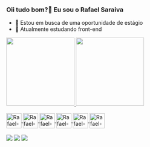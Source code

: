 ### Oii tudo bom?👋 Eu sou o Rafael Saraiva
- 🔭 Estou em busca de uma oportunidade de estágio
- 🌱 Atualmente estudando front-end

<div>  
  <a href="https://beacons.ai/rafael-saraiva-mielczarski">
  <img height="180cm" src="https://github-readme-stats.vercel.app/api?username=rafael-saraiva-mielczarski&show_icons=true&theme=tokyonight">
  <img height="180cm" width="180cm" src="https://github-readme-stats.vercel.app/api/top-langs/?username=rafael-saraiva-mielczarski&lang_count=16&layout=compact&theme=tokyonight" />
</div>

<div style="display: inline-blcok"><br>
  <img align="center" alt="Rafael-CSS" height"30" width="40" src="https://cdn.jsdelivr.net/gh/devicons/devicon/icons/css3/css3-original.svg">    
  <img align="center" alt="Rafael-HTML" height"30" width="40" src="https://cdn.jsdelivr.net/gh/devicons/devicon/icons/html5/html5-original.svg">
  <img align="center" alt="Rafael-Js" height"30" width="40" src="https://cdn.jsdelivr.net/gh/devicons/devicon/icons/javascript/javascript-original.svg">
  <img align="center" alt="Rafael-Java" height"30" width="40" src="https://cdn.jsdelivr.net/gh/devicons/devicon/icons/java/java-original.svg">
  <img align="center" alt="Rafael-Python" height"30" width="40" src="https://cdn.jsdelivr.net/gh/devicons/devicon/icons/python/python-original.svg">
  <img align="center" alt="Rafael-PostgreSQL" height"30" width="40" src="https://cdn.jsdelivr.net/gh/devicons/devicon/icons/postgresql/postgresql-original.svg">
</div>  

<div style="display: inline-blcok"><br>
  <a href="https://www.linkedin.com/in/rafael-saraiva-mielczarski/" target="_blank"><img src=https://img.shields.io/badge/LinkedIn-0077B5?style=for-the-badge&logo=linkedin&logoColor=white></a>
  <a href="https://contate.me/rafael.saraiva" target="_blank"><img src=https://img.shields.io/badge/WhatsApp-25D366?style=for-the-badge&logo=whatsapp&logoColor=white></a>
  <a href= "mailto:saraiva_cmr@hotmail.com" target="_blank"><img src=https://img.shields.io/badge/Microsoft_Outlook-0078D4?style=for-the-badge&logo=microsoft-outlook&logoColor=white></a>
</div>          
